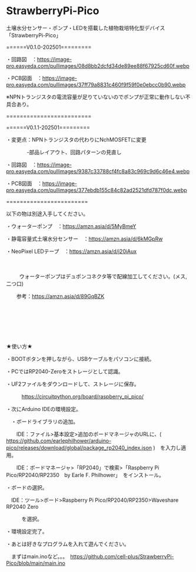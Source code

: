 # StrawberryPi-Pico
土壌水分センサー・ポンプ・LEDを搭載した植物栽培特化型デバイス「StrawberryPi-Pico」

======V0.1.0-202501=========

・回路図　：https://image-pro.easyeda.com/pullimages/08d8bb2dcfd34de89ee88f67925cd60f.webp

・PCB図面　：https://image-pro.easyeda.com/pullimages/37ff79a8831c460f9f59f0e0ebcc0b90.webp

※NPNトランジスタの電流容量が足りていないのでポンプが正常に動作しない不具合あり。

=========================

======V0.1.1-202501=========

・変更点：NPNトランジスタの代わりにNchMOSFETに変更

　　　　-部品レイアウト、回路パターンの見直し

・回路図　：https://image-pro.easyeda.com/pullimages/9387c33788cf4fc8a83c969c9d6c46e4.webp

・PCB図面　：https://image-pro.easyeda.com/pullimages/377ebdb155c84c82ad2521dfd787f0dc.webp

========================

 

以下の物は別途入手してください。

・ウォーターポンプ　：https://amzn.asia/d/5MyBmeY

・静電容量式土壌水分センサー　：https://amzn.asia/d/6kMGpRw

・NeoPixel LEDテープ　：https://amzn.asia/d/j20iAux

　

　
　
ウォーターポンプはデュポンコネクタ等で配線加工してください。(メス,二つ口)

　　参考：https://amzn.asia/d/89GqBZK

　　

　　

　　

    
 ★使い方★
 
・BOOTボタンを押しながら、USBケーブルをパソコンに接続。

・PCではRP2040-Zeroをストレージとして認識。

・UF2ファイルをダウンロードして、ストレージに保存。

　　　https://circuitpython.org/board/raspberry_pi_pico/

・次にArduino IDEの環境設定。

　・ボードライブラリの追加。
 
　　IDE：ファイル>基本設定>追加のボードマネージャのURLに、( https://github.com/earlephilhower/arduino-pico/releases/download/global/package_rp2040_index.json )　を入力し適用。
  
　　IDE：ボードマネージャ>「RP2040」で検索>「Raspberry Pi Pico/RP2040/RP2350　by Earle F. Philhower」　をインストール。

・ボードの選択。

　IDE：ツール>ボード>Raspberry Pi Pico/RP2040/RP2350>Waveshare RP2040 Zero

　　　を選択。

・環境設定完了。

・あとは好きなプログラムを入れて遊んでください。

　まずはmain.inoなど。。。　https://github.com/cell-plus/StrawberryPi-Pico/blob/main/main.ino

 
